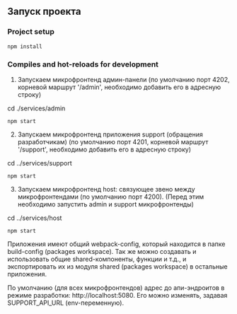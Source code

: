## Запуск проекта

### Project setup

```
npm install
```

### Compiles and hot-reloads for development

1. Запускаем микрофронтенд админ-панели (по умолчанию порт 4202, корневой маршрут '/admin', необходимо добавить его в адресную строку)

cd ./services/admin

```
npm start
```

2. Запускаем микрофронтенд приложения support (обращения разработчикам) (по умолчанию порт 4201, корневой маршрут '/support', необходимо добавить его в адресную строку)

cd ../services/support

```
npm start
```

3. Запускаем микрофронтенд host: связующее звено между микрофронтендами (по умолчанию порт 4200).
   (Перед этим необходимо запустить admin и support микрофронтенды)

cd ../services/host

```
npm start
```

Приложения имеют общий webpack-config, который находится в папке build-config (packages workspace). Так же можно создавать и использовать общие shared-компоненты, функции и т.д., и экспортировать их из модуля shared (packages workspace) в остальные приложения.

По умолчанию (для всех микрофронтендов) адрес до апи-эндроитов в режиме разработки: http://localhost:5080. Его можно изменять, задавая SUPPORT_API_URL (env-переменную).

